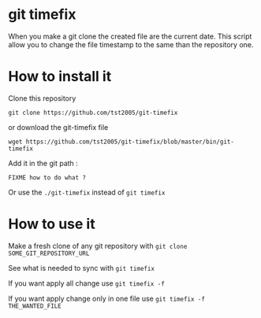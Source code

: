 git timefix
===========

When you make a git clone the created file are the current date.
This script allow you to change the file timestamp to the same than the repository one.

How to install it
=================

Clone this repository
```
git clone https://github.com/tst2005/git-timefix
```
or download the git-timefix file
```
wget https://github.com/tst2005/git-timefix/blob/master/bin/git-timefix
```

Add it in the git path :

```
FIXME how to do what ?
```

Or use the `./git-timefix` instead of `git timefix`


How to use it
=============

Make a fresh clone of any git repository with `git clone SOME_GIT_REPOSITORY_URL`

See what is needed to sync with `git timefix`

If you want apply all change use `git timefix -f`

If you want apply change only in one file use `git timefix -f THE_WANTED_FILE`
